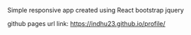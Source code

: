 Simple responsive app created using 
React 
bootstrap 
jquery


github pages url link:
https://indhu23.github.io/profile/
